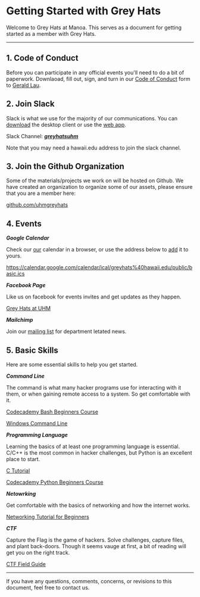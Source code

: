 # Getting Started with Grey Hats

Welcome to Grey Hats at Manoa.
This serves as a document for getting started as a member with Grey Hats.

---

## 1. Code of Conduct
Before you can participate in any official events you'll need to do a bit of paperwork. Downlaoad, fill out, sign, and turn in our [Code of Conduct](https://github.com/uhmgreyhats/getting-started/blob/master/Grey%20Hats%20Computer%20Security%20and%20Ethics%20Agreement.docx) form to [Gerald Lau](glau@hawaii.edu).

## 2. Join Slack
Slack is what we use for the majority of our communications.
You can [download](https://slack.com/downloads) the desktop client or use the [web app](https://slack.com/).

Slack Channel: [***greyhatsuhm***](https://greyhatsuhm.slack.com/)

Note that you may need a hawaii.edu address to join the slack channel.

## 3. Join the Github Organization
Some of the materials/projects we work on will be hosted on Github.
We have created an organization to organize some of our assets, please ensure that you are a member here:

[github.com/uhmgreyhats](https://github.com/uhmgreyhats)

## 4. Events

***Google Calendar***

Check our [our](https://calendar.google.com/calendar/embed?src=greyhats%40hawaii.edu&ctz=Pacific/Honolulu) calendar in a browser, or use the address below to [add](https://support.google.com/calendar/answer/37100?co=GENIE.Platform%3DDesktop&hl=en) it to yours.

https://calendar.google.com/calendar/ical/greyhats%40hawaii.edu/public/basic.ics

***Facebook Page***

Like us on facebook for events invites and get updates as they happen.

[Grey Hats at UHM](https://www.facebook.com/greyhatsuhm)

***Mailchimp***

Join our [mailing list](http://eepurl.com/b_M6-D) for department letated news.

## 5. Basic Skills
Here are some essential skills to help you get started.

***Command Line***

The command is what many hacker programs use for interacting with it them, or when gaining remote access to a system. So get comfortable with it.

[Codecademy Bash Beginners Course](https://www.codecademy.com/learn/learn-the-command-line)

[Windows Command Line](https://www.youtube.com/playlist?list=PL6gx4Cwl9DGDV6SnbINlVUd0o2xT4JbMu)

***Programming Language***

Learning the basics of at least one programming language is essential.
C/C++ is the most common in hacker challenges, but Python is an excellent place to start.

[C Tutorial](https://www.youtube.com/playlist?list=PLGLfVvz_LVvSaXCpKS395wbCcmsmgRea7)

[Codecademy Python Beginners Course](https://www.codecademy.com/learn/python)

***Netowrking***

Get comfortable with the basics of networking and how the internet works.

[Networking Tutorial for Beginners](https://www.youtube.com/watch?v=xpXhudbsrr8)

***CTF***

Capture the Flag is the game of hackers. Solve challenges, capture files, and plant back-doors. Though it seems vauge at first, a bit of reading will get you on the right track.

[CTF Field Guide](https://trailofbits.github.io/ctf/)

---

If you have any questions, comments, concerns, or revisions to this document, feel free to contact us.
